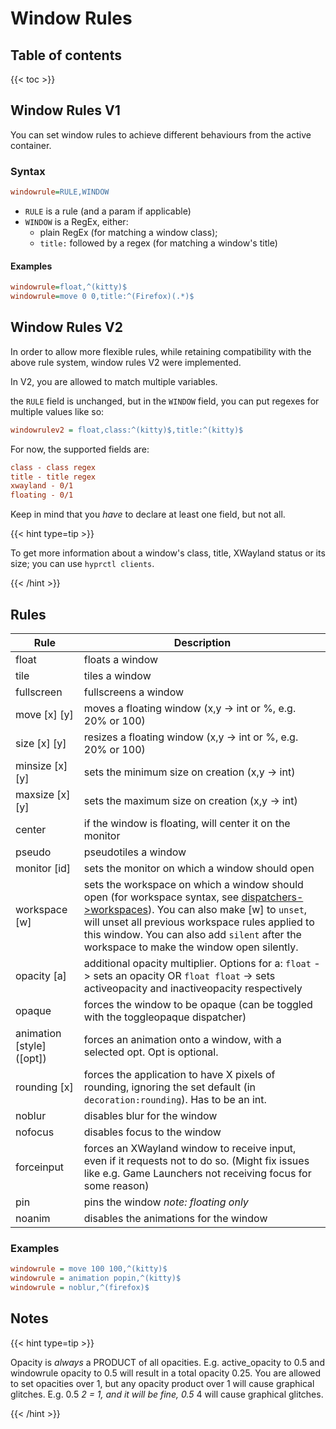 # Window Rules

## Table of contents

{{< toc >}}

## Window Rules V1

You can set window rules to achieve different behaviours from the active container.

### Syntax

```ini
windowrule=RULE,WINDOW
```

+ `RULE` is a rule (and a param if applicable)
+ `WINDOW` is a RegEx, either:
  + plain RegEx (for matching a window class);
  + `title:` followed by a regex (for matching a window's title)

#### Examples

```ini
windowrule=float,^(kitty)$
windowrule=move 0 0,title:^(Firefox)(.*)$
```

## Window Rules V2

In order to allow more flexible rules, while retaining compatibility with the above
rule system, window rules V2 were implemented.

In V2, you are allowed to match multiple variables.

the `RULE` field is unchanged, but in the `WINDOW` field, you can put regexes for multiple values like so:

```ini
windowrulev2 = float,class:^(kitty)$,title:^(kitty)$
```

For now, the supported fields are:

```ini
class - class regex
title - title regex
xwayland - 0/1
floating - 0/1
```

Keep in mind that you *have* to declare at least one field, but not all.

{{< hint type=tip >}}

To get more information about a window's class, title, XWayland status or its size; you can use `hyprctl clients`.

{{< /hint >}}

## Rules

| Rule                          | Description                                                                                                                                                                                                                                                                                                            |
| ----------------------------- | ---------------------------------------------------------------------------------------------------------------------------------------------------------------------------------------------------------------------------------------------------------------------------------------------------------------------- |
| float                         | floats a window                                                                                                                                                                                                                                                                                                        |
| tile                          | tiles a window                                                                                                                                                                                                                                                                                                         |
| fullscreen                    | fullscreens a window                                                                                                                                                                                                                                                                                                   |
| move \[x\] \[y\]              | moves a floating window (x,y -> int or %, e.g. 20% or 100)                                                                                                                                                                                                                                                             |
| size \[x\] \[y\]              | resizes a floating window (x,y -> int or %, e.g. 20% or 100)                                                                                                                                                                                                                                                           |
| minsize \[x\] \[y\]           | sets the minimum size on creation (x,y -> int)                                                                                                                                                                                                                                                                         |
| maxsize \[x\] \[y\]           | sets the maximum size on creation (x,y -> int)                                                                                                                                                                                                                                                                         |
| center                        | if the window is floating, will center it on the monitor                                                                                                                                                                                                                                                               |
| pseudo                        | pseudotiles a window                                                                                                                                                                                                                                                                                                   |
| monitor \[id\]                | sets the monitor on which a window should open                                                                                                                                                                                                                                                                         |
| workspace \[w\]               | sets the workspace on which a window should open (for workspace syntax, see [dispatchers->workspaces](../Dispatchers#workspaces)). You can also make \[w\] to `unset`, will unset all previous workspace rules applied to this window. You can also add `silent` after the workspace to make the window open silently. |
| opacity \[a\]                 | additional opacity multiplier. Options for a: `float` -> sets an opacity OR `float float` -> sets activeopacity and inactiveopacity respectively                                                                                                                                                                       |
| opaque                        | forces the window to be opaque (can be toggled with the toggleopaque dispatcher)                                                                                                                                                                                                                                       |
| animation \[style\] (\[opt\]) | forces an animation onto a window, with a selected opt. Opt is optional.                                                                                                                                                                                                                                               |
| rounding \[x\]                | forces the application to have X pixels of rounding, ignoring the set default (in `decoration:rounding`). Has to be an int.                                                                                                                                                                                            |
| noblur                        | disables blur for the window                                                                                                                                                                                                                                                                                           |
| nofocus                       | disables focus to the window                                                                                                                                                                                                                                                                                           |
| forceinput                    | forces an XWayland window to receive input, even if it requests not to do so. (Might fix issues like e.g. Game Launchers not receiving focus for some reason)                                                                                                                                                          |
| pin                           | pins the window _note: floating only_                                                                                                                                                                                                                                                                                  |
| noanim                        | disables the animations for the window                                                                                                                                                                                                                                                                                 |

### Examples

```ini
windowrule = move 100 100,^(kitty)$
windowrule = animation popin,^(kitty)$
windowrule = noblur,^(firefox)$
```

## Notes

{{< hint type=tip >}}

Opacity is _always_ a PRODUCT of all opacities. E.g. active_opacity to
0.5 and windowrule opacity to 0.5 will result in a total opacity 0.25. You are
allowed to set opacities over 1, but any opacity product over 1 will cause
graphical glitches. E.g. 0.5 _2 = 1, and it will be fine, 0.5_ 4 will cause
graphical glitches.

{{< /hint >}}
